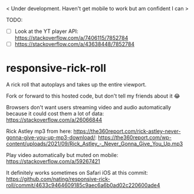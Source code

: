 < Under development. Haven't get mobile to work but am confident I can >

TODO:
* [ ] Look at the YT player API: https://stackoverflow.com/a/7406115/7852784
* [ ] https://stackoverflow.com/a/43638448/7852784

# responsive-rick-roll
A rick roll that autoplays and takes up the entire viewport.

Fork or forward to this hosted code, but don't tell my friends about it 😂


Browsers don't want users streaming video and audio automatically because it could cost them a lot of data: https://stackoverflow.com/a/26066844


Rick Astley mp3 from here: https://the360report.com/rick-astley-never-gonna-give-you-up-mp3-download/: https://the360report.com/wp-content/uploads/2021/09/Rick_Astley_-_Never_Gonna_Give_You_Up.mp3

Play video automatically but muted on mobile: https://stackoverflow.com/a/59267421

It definitely works sometimes on Safari iOS at this commit: https://github.com/nating/responsive-rick-roll/commit/4633c9464609185c9aec6a6b0ad02c220600ade4


